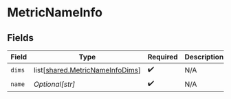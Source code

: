 # MetricNameInfo


## Fields

| Field                                                                            | Type                                                                             | Required                                                                         | Description                                                                      |
| -------------------------------------------------------------------------------- | -------------------------------------------------------------------------------- | -------------------------------------------------------------------------------- | -------------------------------------------------------------------------------- |
| `dims`                                                                           | list[[shared.MetricNameInfoDims](undefined/models/shared/metricnameinfodims.md)] | :heavy_check_mark:                                                               | N/A                                                                              |
| `name`                                                                           | *Optional[str]*                                                                  | :heavy_check_mark:                                                               | N/A                                                                              |